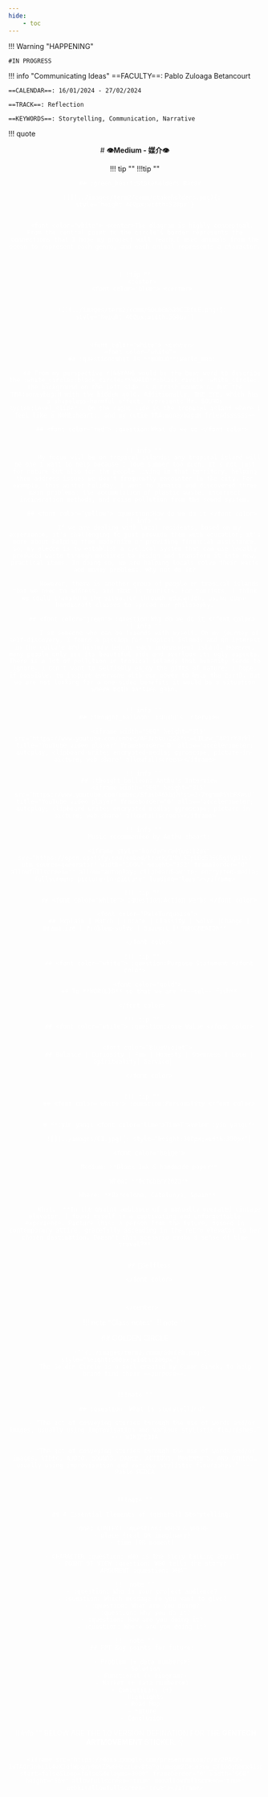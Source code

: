 ```yaml
---
hide:
    - toc
---
```


!!! Warning "HAPPENING"  
    
    #IN PROGRESS


!!! info "Communicating Ideas"
    ==FACULTY==: Pablo Zuloaga Betancourt
    
    ==CALENDAR==: 16/01/2024 - 27/02/2024

    ==TRACK==: Reflection

    ==KEYWORDS==: Storytelling, Communication, Narrative

!!! quote 
    <center>
    # **:eye:Medium - 媒介:eye:**


!!! tip ""
    !!!tip ""
        <font color="white"> <center>

        ## :green_heart:Stakeholders Radar 

        ![](../images/term2/comm/stakeholders.png){: style="height:400px;width:520px"}

        
        <font color="white"> <center>The diagram is highly conceptual. From the central point to the circle's border represents the connections that I hope my project will reach.I used animals from the ocean to represent each genre, and each animal represents a character.

    

    !!!tip ""
        <center>
        <font color="blue"> <center>


        ![](../images/term2/comm/GOLDEN%20CIRCLE.png){: style="height:400px;width:550px"}
        


        <font color="white"> <center>
        <font color="white"> 
        ## :question:What is **WORLD**:world_map:
            
        ## From my perspective YIN&YANG would be the best word to describe the :white_circle::black_circle:**WORLD**:black_circle::white_circle:. The background on the left side is a trash mountain. But the TRA:moneybag:H with the hidden gold. Additionally, THE EYE, which has a shapeless-harmful effect, represents Mr. SOUNDs system:level_slider:. On the right side is the tropical island where i feel like a HOME:heart:, and my cutie TRA:moneybag:H friendssssss~~

        ## <font color="red"> :question:What do we do </font color>


        !!! info ""
            My focus will be on tropical islands; any tropical island will be one I want to help because I love summer too much. It's not just for nature but also for the people living in that territory, helping them address issues we don't frequently encounter in the city. For example, this winter holiday, I went to Jamaica and discovered three main problems: the accumulation of plastic waste, incorrect incineration methods, and noise pollution from the sound system.

        ## <font color="yellow"> :question:How do we do it </font color>
        !!! info ""
            If we are dealing with local residents, based on my experience, it's challenging to just provide them with education; it's more about helping them modernize or providing financial assistance. So, my pledge is to establish a cyclical system that can use locally produced waste through machines to design and transform it into new, practical items. In doing so, we are helping locals solve their waste and money problems. Why not do it?

            However, there is another group of people on tropical islands that we need to address, and that is tourists. For tourists, I think we could transform the situation through education, using open-handicraft classes to spread our philosophy.

        ## <font color="green"> :question:Why do we do it </font color>
        !!! info ""
            I am someone who can be friends with myself. On my journey of self-discovery, I found a passion for tropical islands and an interest in the culture and history behind each independent island. However, many people only see its beautiful side and overlook its ugly aspects. There is a lot of pollution in tropical islands that humanity tends to ignore. I don't want to selfishly enjoy the gifts of nature; I hope, if possible, to inspire everyone with our power to help the Earth. But we are not looking for a one-sided benefit; it would be a situation where both parties gain.
        
    
        !!! info ""
            ## :thought_balloon: 33DuDu's Interview

            <iframe width="560" height="315" src="https://www.youtube.com/embed/AFUzbku-228?si=LILzw_TXPIrY0zkl" title="YouTube video player" frameborder="0" allow="accelerometer; autoplay; clipboard-write; encrypted-media; gyroscope; picture-in-picture; web-share" allowfullscreen></iframe>

        !!! info ""
            ## :thought_balloon: Anthu's Interview
            <iframe width="560" height="315" src="https://www.youtube.com/embed/SfUsb46kbjM?si=3-7YghmD5YbRKWsU" title="YouTube video player" frameborder="0" allow="accelerometer; autoplay; clipboard-write; encrypted-media; gyroscope; picture-in-picture; web-share" allowfullscreen></iframe>

        !!! info ""
            Music recommended by Anthu :heart:
        
            <iframe style="border-radius:12px" src="https://open.spotify.com/embed/track/1Mml5IpLBd5B6GNgjVpJ1x?utm_source=generator" width="100%" height="352" frameBorder="0" allowfullscreen="" allow="autoplay; clipboard-write; encrypted-media; fullscreen; picture-in-picture" loading="lazy"></iframe>

        !!! tip ""
            ## <font color="white"> :question:Action Verbs </font color>

            <font color="PaleTurquoise"> 
            ## Explain | Match | Locate | Classify | Solve |Change | Dramatize | Problem-solve | Support |**MAGCREATOR**
    
            </font color>

        !!! tip ""
            ## <font color="white"> :question:Purpose Statement </font color>

            <font color="gold"> 
            ## To **WOR(L)D** so that we are **~~sel~~ fish**
    
            </font color>    

        !!! tip ""
            ## <font color="white"> :question:Core Value </font color>


            <font color="BlueViolet"> 
            ## Balance | Curiosity | Fun | Honesty | Openness | Love | Spirituality| Service| 
    
            </font color>


        !!! tip ""
            ## <font color="white"> :question:Personality </font color>
            

            # **:yin_yang: <font color="lime">TimeTraveler :yin_yang:**

            ![](../images/E1.jpg){: style="height:300px;width:390px"}

            <font color="Beige">

            Medium: **Black Ink & handmade paper**

            When: **October/2023**

            Where: **Barcelona, Catalunya, Spain** 

            What:  **In the quaint ambiance of a manually operated vintage elevator, I found myself in a captivating and unforgettable experience. Picture this: a person from the future, donned in contemporary attire, gracefully ascending in the retro elevator to her chosen destination. Doesn't this scenario evoke a sense of time travel?**
            

            ## 💛Selfless

            </font color>
            
            
        
        </center>


!!! note "Class notes"
    !!! note ""
        <center>
        ## GOLDEN CIRCLE

        ![](../images/term2/comm/GOLDEN.png){: style="height:200px;width:200px"}        
        - The Golden Circle is a tool created by Simon Sinek, to help brand find their ==purpose==.


    !!!note ""

        ## :question: What is storytelling?
        
        - “The act of conveying stories through the use of words and/or images, usually using improvisation and various stylistic flourishes.” --- WIKIPEDIA

        - “The act of conveying stories through the use of words and/or images, VIDEO, AUDIO, SOUNDS, DANCE, ACTIONS, MOVEMENTS, AND OTHERS… usually using improvisation and various stylistic flourishes.” --- Pablo PEDIA

    

    !!!note ""

        ## 4 Essential Elements of (general) Storytelling:

        :one: CONTEXT :question: WHEN & WHERE
        - place (real OR imaginary)
        - time (OR moment)

        - CHARACTER :question: WHO is the story talking about?
        - POINT OF VIEW :question: WHO tells the story?
        - ARGUMENT :question: WHAT 

    !!! note ""
        - :question: Who is your project audience?
        - :question: Which message do you want to give?
        - :question: What are you doing?
        - :question: Why you do it?
        - :question: How are you doing it?
        - :question: Where are you doing it?

    !!! note ""
        ## PPT Key points for future:

        - Problem (+ data numbers#)
        - Solution
        - Functional (+ diagrams)
        - Market (+ data numbers#)
        - Competitors (+)
        - Highlights
        - Road Map
        - Future
        - Conclusion

    
!!! info ""
    BELOW ARE THE 1.0 VERSION DEFINATION FOR THE **GENTECH ARTMOVEMENT** STICKER. :point_down:

    <iframe src="https://docs.google.com/presentation/d/e/2PACX-1vTA0rJnbi1l4vXJdfWpquy0mhZPw6HzczLov8taPgLumsgm2Ceie3vw_zT1OdgQbrx41spYfaKEWKs7/embed?start=false&loop=false&delayms=3000" frameborder="0" width="960" height="569" allowfullscreen="true" mozallowfullscreen="true" webkitallowfullscreen="true"></iframe>
